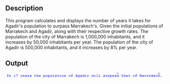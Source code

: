 ## Description  
This program calculates and displays the number of years it takes for Agadir's population to surpass Marrakech's. Given the initial populations of Marrakech and Agadir, along with their respective growth rates. The population of the city of Marrakech is 1,000,000 inhabitants, and it increases by 50,000 inhabitants per year. The population of the city of Agadir is 500,000 inhabitants, and it increases by 8% per year.
## Output 
<img src="Output.png">
